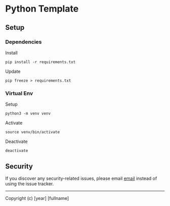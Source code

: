 # Python Template

## Setup

### Dependencies

Install

```shell
pip install -r requirements.txt
```

Update

```shell
pip freeze > requirements.txt
```

### Virtual Env

Setup

```shell
python3 -m venv venv
```

Activate

```shell
source venv/bin/activate
```

Deactivate

```shell
deactivate
```

## Security

If you discover any security-related issues, please email [email](mailto:email) instead of using the issue tracker.

---
Copyright (c) [year] [fullname]
